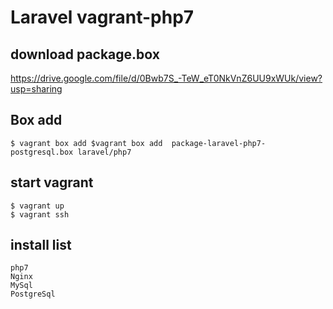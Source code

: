 # Laravel vagrant-php7

## download package.box
https://drive.google.com/file/d/0Bwb7S_-TeW_eT0NkVnZ6UU9xWUk/view?usp=sharing

## Box add
```
$ vagrant box add $vagrant box add  package-laravel-php7-postgresql.box laravel/php7
```

## start vagrant

```
$ vagrant up
$ vagrant ssh
```

## install list
```
php7
Nginx
MySql
PostgreSql
```

